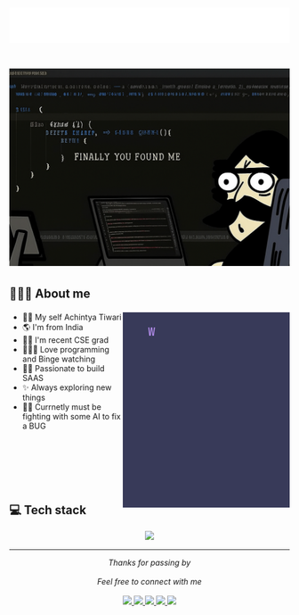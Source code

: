 <h1 align="center"> 
<img src="./hello.svg" width="600px"></h1>
<h1 align="center"><h1 align="center"> 
<img src="./banner.png" width="600px"></h1>



## 👨🏻‍💻 About me <p align="right"> 

<img src="./message.gif" width="300px" height ="350px" align="right">

- 🙋‍♂️ My self Achintya Tiwari
- 🌎 I'm from India
- 👨‍🎓 I'm recent CSE grad 
- 👨🏻‍💻 Love programming and Binge watching
- 🧑‍💻 Passionate to build SAAS
- ✨ Always exploring new things 
- 🤷‍♂️ Currnetly must be fighting with some AI to fix a BUG

<br>
<br>
<br>
<br>
<br>

## 💻 Tech stack

<p align="center">
  <a href="https://skillicons.dev">
    <img src="https://skillicons.dev/icons?i=html,css,js,eclipse,express,firebase,git,mongodb,mysql,nextjs,nodejs,npm,postgres,postman,sass,supabase,ts,vscode," />
  </a>
</p>

---

<p align="center" > 
  <i>Thanks for passing by</i><br><br>
  <i>Feel free to connect with me</i><br><br>
  <a href="https://x.com/iachintyatiwari" target="_blank">
  <code><img width="32" src="https://img.icons8.com/?size=100&id=yoQabS8l0qpr&format=png&color=000000" /></code>
</a>
<a href="https://www.linkedin.com/in/iachintyatiwari/" target="_blank">
  <code><img width="32" src="https://img.icons8.com/?size=100&id=xuvGCOXi8Wyg&format=png&color=000000" /></code>
</a>
<a href="https://www.hackerrank.com/profile/iachintyatiwari" target="_blank">
  <code><img width="32" src="https://img.icons8.com/?size=100&id=OUPsEPLKIebZ&format=png&color=000000" /></code>
</a>
<a href="https://leetcode.com/u/iachintyatiwari/" target="_blank">
  <code><img width="32" src="https://img.icons8.com/?size=100&id=9L16NypUzu38&format=png&color=000000" /></code>
</a>
<a href="https://www.codechef.com/users/achintyatiwari" target="_blank">
  <code><img width="32" src="https://img.icons8.com/?size=100&id=O4SEeX66BY8o&format=png&color=000000" /></code>
</a>
</p>
